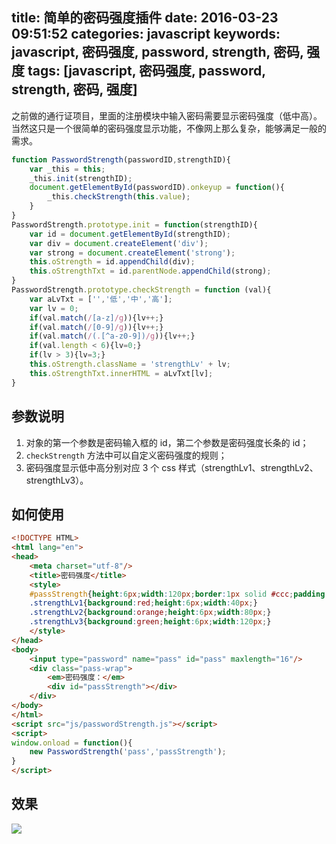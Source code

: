title: 简单的密码强度插件
date: 2016-03-23 09:51:52
categories: javascript
keywords: javascript, 密码强度, password, strength, 密码, 强度
tags: [javascript, 密码强度, password, strength, 密码, 强度]
---

之前做的通行证项目，里面的注册模块中输入密码需要显示密码强度（低中高）。当然这只是一个很简单的密码强度显示功能，不像网上那么复杂，能够满足一般的需求。

``` javascript
function PasswordStrength(passwordID,strengthID){
    var _this = this;
    _this.init(strengthID);
    document.getElementById(passwordID).onkeyup = function(){
        _this.checkStrength(this.value);
    }
}
PasswordStrength.prototype.init = function(strengthID){
    var id = document.getElementById(strengthID);
    var div = document.createElement('div');
    var strong = document.createElement('strong');
    this.oStrength = id.appendChild(div);
    this.oStrengthTxt = id.parentNode.appendChild(strong);
}
PasswordStrength.prototype.checkStrength = function (val){
    var aLvTxt = ['','低','中','高'];
    var lv = 0;
    if(val.match(/[a-z]/g)){lv++;}
    if(val.match(/[0-9]/g)){lv++;}
    if(val.match(/(.[^a-z0-9])/g)){lv++;}
    if(val.length < 6){lv=0;}
    if(lv > 3){lv=3;}
    this.oStrength.className = 'strengthLv' + lv;
    this.oStrengthTxt.innerHTML = aLvTxt[lv];
}
```
<!--more-->

## 参数说明 ##

1. 对象的第一个参数是密码输入框的 id，第二个参数是密码强度长条的 id；
2. `checkStrength` 方法中可以自定义密码强度的规则；
3. 密码强度显示低中高分别对应 3 个 css 样式（strengthLv1、strengthLv2、strengthLv3）。

## 如何使用 ##

``` html
<!DOCTYPE HTML>
<html lang="en">
<head>
    <meta charset="utf-8"/>
    <title>密码强度</title>
    <style>
    #passStrength{height:6px;width:120px;border:1px solid #ccc;padding:2px;}
    .strengthLv1{background:red;height:6px;width:40px;}
    .strengthLv2{background:orange;height:6px;width:80px;}
    .strengthLv3{background:green;height:6px;width:120px;}
    </style>
</head>
<body>
    <input type="password" name="pass" id="pass" maxlength="16"/>
    <div class="pass-wrap">
        <em>密码强度：</em>
        <div id="passStrength"></div>
    </div>
</body>
</html>
<script src="js/passwordStrength.js"></script>
<script>
window.onload = function(){
    new PasswordStrength('pass','passStrength');
}
</script>
```

## 效果 ##

![](http://7xn4vv.com1.z0.glb.clouddn.com/static/upload/2016/03/2.png)